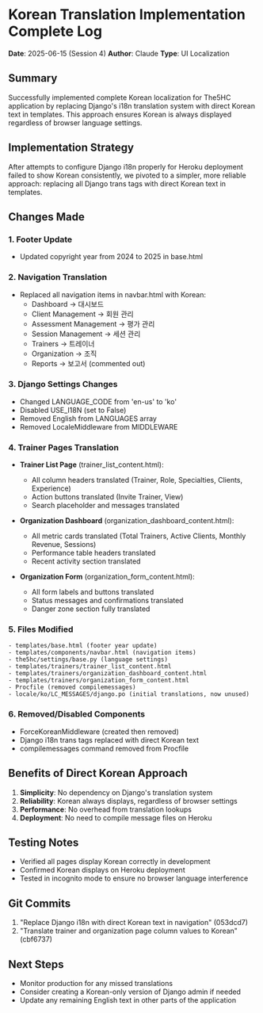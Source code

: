 # Korean Translation Implementation Complete Log

**Date**: 2025-06-15 (Session 4)
**Author**: Claude
**Type**: UI Localization

## Summary
Successfully implemented complete Korean localization for The5HC application by replacing Django's i18n translation system with direct Korean text in templates. This approach ensures Korean is always displayed regardless of browser language settings.

## Implementation Strategy
After attempts to configure Django i18n properly for Heroku deployment failed to show Korean consistently, we pivoted to a simpler, more reliable approach: replacing all Django trans tags with direct Korean text in templates.

## Changes Made

### 1. Footer Update
- Updated copyright year from 2024 to 2025 in base.html

### 2. Navigation Translation
- Replaced all navigation items in navbar.html with Korean:
  - Dashboard → 대시보드
  - Client Management → 회원 관리
  - Assessment Management → 평가 관리
  - Session Management → 세션 관리
  - Trainers → 트레이너
  - Organization → 조직
  - Reports → 보고서 (commented out)

### 3. Django Settings Changes
- Changed LANGUAGE_CODE from 'en-us' to 'ko'
- Disabled USE_I18N (set to False)
- Removed English from LANGUAGES array
- Removed LocaleMiddleware from MIDDLEWARE

### 4. Trainer Pages Translation
- **Trainer List Page** (trainer_list_content.html):
  - All column headers translated (Trainer, Role, Specialties, Clients, Experience)
  - Action buttons translated (Invite Trainer, View)
  - Search placeholder and messages translated
  
- **Organization Dashboard** (organization_dashboard_content.html):
  - All metric cards translated (Total Trainers, Active Clients, Monthly Revenue, Sessions)
  - Performance table headers translated
  - Recent activity section translated
  
- **Organization Form** (organization_form_content.html):
  - All form labels and buttons translated
  - Status messages and confirmations translated
  - Danger zone section fully translated

### 5. Files Modified
```
- templates/base.html (footer year update)
- templates/components/navbar.html (navigation items)
- the5hc/settings/base.py (language settings)
- templates/trainers/trainer_list_content.html
- templates/trainers/organization_dashboard_content.html
- templates/trainers/organization_form_content.html
- Procfile (removed compilemessages)
- locale/ko/LC_MESSAGES/django.po (initial translations, now unused)
```

### 6. Removed/Disabled Components
- ForceKoreanMiddleware (created then removed)
- Django i18n trans tags replaced with direct Korean text
- compilemessages command removed from Procfile

## Benefits of Direct Korean Approach
1. **Simplicity**: No dependency on Django's translation system
2. **Reliability**: Korean always displays, regardless of browser settings
3. **Performance**: No overhead from translation lookups
4. **Deployment**: No need to compile message files on Heroku

## Testing Notes
- Verified all pages display Korean correctly in development
- Confirmed Korean displays on Heroku deployment
- Tested in incognito mode to ensure no browser language interference

## Git Commits
1. "Replace Django i18n with direct Korean text in navigation" (053dcd7)
2. "Translate trainer and organization page column values to Korean" (cbf6737)

## Next Steps
- Monitor production for any missed translations
- Consider creating a Korean-only version of Django admin if needed
- Update any remaining English text in other parts of the application